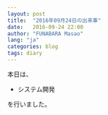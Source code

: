 ```yaml
---
layout: post
title:  "2016年09月24日の出来事"
date:   2016-09-24 22:00
author: "FUNABARA Masao"
lang: "ja"
categories: blog
tags: diary
---
```


本日は、

* システム開発

を行いました。
